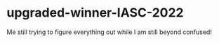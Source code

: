 # upgraded-winner-IASC-2022
Me still trying to figure everything out while I am still beyond confused!
